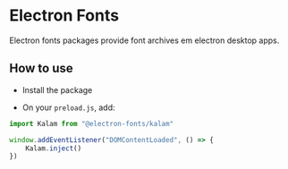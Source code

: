 # Electron Fonts

Electron fonts packages provide font archives em electron desktop apps.

## How to use

* Install the package

* On your `preload.js`, add:

```ts
import Kalam from "@electron-fonts/kalam"

window.addEventListener("DOMContentLoaded", () => {
    Kalam.inject()
})
```